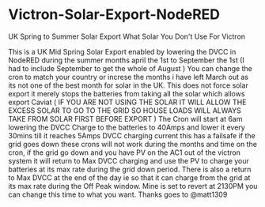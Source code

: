 # Victron-Solar-Export-NodeRED
UK Spring to Summer Solar Export What Solar You Don't Use For Victron

This is a UK Mid Spring Solar Export enabled by lowering the DVCC in NodeRED during the summer months april the 1st to September the 1st (I had to include September to get the whole of August ) You can change the cron to match your country or increse the months i have left March out as its not one of the best month for solar in the UK. This does not force solar export it merely stops the batteries from taking all the solar which allows export 
Caviat ( IF YOU ARE NOT USING THE SOLAR IT WILL ALLOW THE EXCESS SOLAR TO GO TO THE GRID SO HOUSE LOADS WILL ALWAYS TAKE FROM SOLAR FIRST BEFORE EXPORT ) 
The Cron will start at 6am lowering the DVCC Charge to the batteries to 40Amps and lower it every 30mins till it reaches 5Amps DVCC charging current this has a failsafe if the grid goes down these crons will not work during the months and time on the cron, if the grid go down and you have PV on the AC1 out of the victron system it will return to Max DVCC charging and use the PV to charge your batteries at its max rate during the grid down period.
There is also a return to Max DVCC at the end of the day ie so that it can charge from the grid at its max rate during the Off Peak window. Mine is set to revert at 2130PM you can change this time to what you want.
Thanks goes to @matt1309

